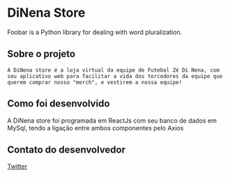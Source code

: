 # DiNena Store

Foobar is a Python library for dealing with word pluralization.

## Sobre o projeto

```
A DiNena store é a loja virtual da equipe de Futebol Zé Di Nena, com seu aplicativo web para facilitar a vida dos torcedores da equipe que querem comprar nosso "merch", e vestirem a nossa equipe!
```

## Como foi desenvolvido
A DiNena store foi programada em ReactJs com seu banco de dados em MySql, tendo a ligação entre ambos componentes pelo Axios

## Contato do desenvolvedor
[Twitter](https://twitter.com/IgoDuca)